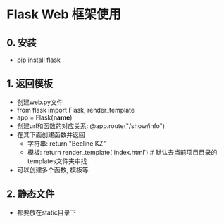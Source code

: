 #                                           Flask Web 框架使用
##                  0. 安装
* pip install flask

##					1. 返回模板
* 创建web.py文件
* from flask import Flask, render_template
* app = Flask(__name__)
* 创建url和函数的对应关系: @app.route("/show/info")
* 在其下面创建函数并返回
	- 字符串: return "Beeline KZ"
    - 模板: return render_template('index.html')  # 默认去当前项目目录的templates文件夹中找
* 可以创建多个函数, 模板等

##					2. 静态文件
* 都要放在static目录下